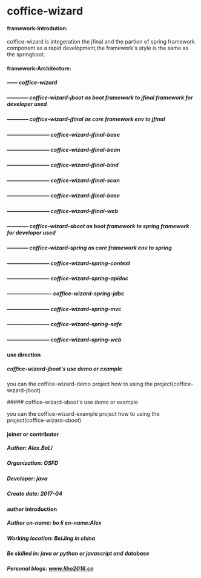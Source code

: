 # coffice-wizard

#### framework-Introdution:

<p>
  coffice-wizard is integeration the jfinal and the partion of spring framework component as a rapid development,the framework's style is the same as the springboot. 
</p>

#### framework-Architecture:

##### —— coffice-wizard
##### ———— coffice-wizard-jboot as boot framework to jfinal framework for developer used
##### ———— coffice-wizard-jfinal	 as core framework env to jfinal 
##### ———————— coffice-wizard-jfinal-base	
##### ———————— coffice-wizard-jfinal-bean	
##### ———————— coffice-wizard-jfinal-bind
##### ———————— coffice-wizard-jfinal-scan
##### ———————— coffice-wizard-jfinal-base	
##### ———————— coffice-wizard-jfinal-web	
##### ———— coffice-wizard-sboot as boot framework to spring framework for developer used
##### ———— coffice-wizard-spring as core framework env to spring  
##### ———————— coffice-wizard-spring-context 
##### ———————— coffice-wizard-spring-apidoc 
##### ————————- coffice-wizard-spring-jdbc
##### ———————— coffice-wizard-spring-mvc
##### ———————— coffice-wizard-spring-safe
##### ———————— coffice-wizard-spring-web

#### use direction
##### coffice-wizard-jboot's use demo or example 
<p> you can the coffice-wizard-demo project how to using the project(coffice-wizard-jboot) </p>
##### coffice-wizard-sboot's use demo or example 
<p> you can the coffice-wizard-example project how to using the project(coffice-wizard-sboot) </p>

#### joiner or contributor

##### Author: Alex.BoLi
##### Organization: OSFD
##### Developer: java
##### Create date: 2017-04

#### author introduction

##### Author cn-name: bo li en-name:Alex 
##### Working location: BeiJing in china
##### Be skilled in: java or python or javascript and database
##### Personal blogs: www.libo2018.cn
